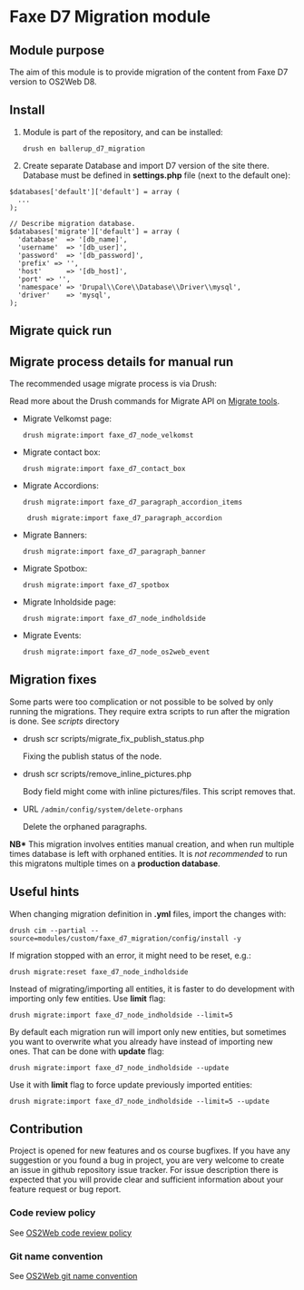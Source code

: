 # Faxe D7 Migration module

## Module purpose

The aim of this module is to provide migration of the content from Faxe D7 version to OS2Web D8.

## Install

1. Module is part of the repository, and can be installed:
    ```
    drush en ballerup_d7_migration
    ```

2. Create separate Database and import D7 version of the site there. Database must be defined in **settings.php** file (next to the default one):
```
$databases['default']['default'] = array (
  ...
);

// Describe migration database.
$databases['migrate']['default'] = array (
  'database'  => '[db_name]',
  'username'  => '[db_user]',
  'password'  => '[db_password]',
  'prefix' => '',
  'host'      => '[db_host]',
  'port' => '',
  'namespace' => 'Drupal\\Core\\Database\\Driver\\mysql',
  'driver'    => 'mysql',
);
```

## Migrate quick run

## Migrate process details for manual run

The recommended usage migrate process is via Drush:

Read more about the Drush commands for Migrate API on [Migrate tools](https://www.drupal.org/project/migrate_tool).

  * Migrate Velkomst page:
    ```
    drush migrate:import faxe_d7_node_velkomst
    ```
 * Migrate contact box:
    ```
    drush migrate:import faxe_d7_contact_box
    ```
* Migrate Accordions:
   ```
   drush migrate:import faxe_d7_paragraph_accordion_items
   ```
  ```
   drush migrate:import faxe_d7_paragraph_accordion
   ```

* Migrate Banners:
   ```
   drush migrate:import faxe_d7_paragraph_banner
   ```

* Migrate Spotbox:
   ```
   drush migrate:import faxe_d7_spotbox
   ```

* Migrate Inholdside page:
   ```
   drush migrate:import faxe_d7_node_indholdside
   ```
* Migrate Events:
   ```
   drush migrate:import faxe_d7_node_os2web_event
   ```
## Migration fixes
Some parts were too complication or not possible to be solved by only running the migrations.
They require extra scripts to run after the migration is done. See *scripts* directory
* drush scr scripts/migrate_fix_publish_status.php

  Fixing the publish status of the node.

* drush scr scripts/remove_inline_pictures.php

  Body field might come with inline pictures/files. This script removes that.

* URL ```/admin/config/system/delete-orphans```

  Delete the orphaned paragraphs.

__NB*__ This migration involves entities manual creation, and when run multiple times database is left with orphaned entities. It is _not recommended_ to run this migratons multiple times on a __production database__.

## Useful hints

When changing migration definition in **.yml** files, import the changes with:
```
drush cim --partial --source=modules/custom/faxe_d7_migration/config/install -y
```

If migration stopped with an error, it might need to be reset, e.g.:
```
drush migrate:reset faxe_d7_node_indholdside
```

Instead of migrating/importing all entities, it is faster to do development with importing only few entities. Use **limit** flag:
```
drush migrate:import faxe_d7_node_indholdside --limit=5
```

By default each migration run will import only new entities, but sometimes you want to overwrite what you already have instead of importing new ones. That can be done with **update** flag:
```
drush migrate:import faxe_d7_node_indholdside --update
```

Use it with **limit** flag to force update previously imported entities:
```
drush migrate:import faxe_d7_node_indholdside --limit=5 --update
```

## Contribution

Project is opened for new features and os course bugfixes.
If you have any suggestion or you found a bug in project, you are very welcome
to create an issue in github repository issue tracker.
For issue description there is expected that you will provide clear and
sufficient information about your feature request or bug report.

### Code review policy
See [OS2Web code review policy](https://github.com/OS2Web/docs#code-review)

### Git name convention
See [OS2Web git name convention](https://github.com/OS2Web/docs#git-guideline)
